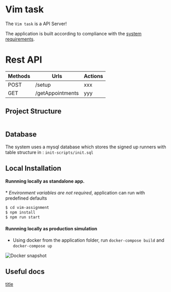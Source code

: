 # Vim task
The ``` Vim task ``` is a API Server! 

The application is built according to compliance with the [system requirements](https://github.com/vim-code-interview/fullstack-interview/tree/main).

# Rest API 

| Methods	| Urls	          | Actions
| --------- | ----------------| ----------------------------------------- |
| POST      | /setup         | xxx
| GET       | /getAppointments        | yyy


## Project Structure
```bash

```

## Database
The system uses a mysql database which stores the signed up runners with table structure in : ```init-scripts/init.sql```

## Local Installation
#### Runnning locally as standalone app. 

\* *Environment variables are not required*, application can run with predefined defaults
```sh
$ cd vim-assignment
$ npm install
$ npm run start
```

 #### Runnning locally as production simulation 

- Using docker from the application folder, run ```docker-compose build``` and ```docker-compose up```

![Docker snapshot](image.png)

## Useful docs

[title](url)



